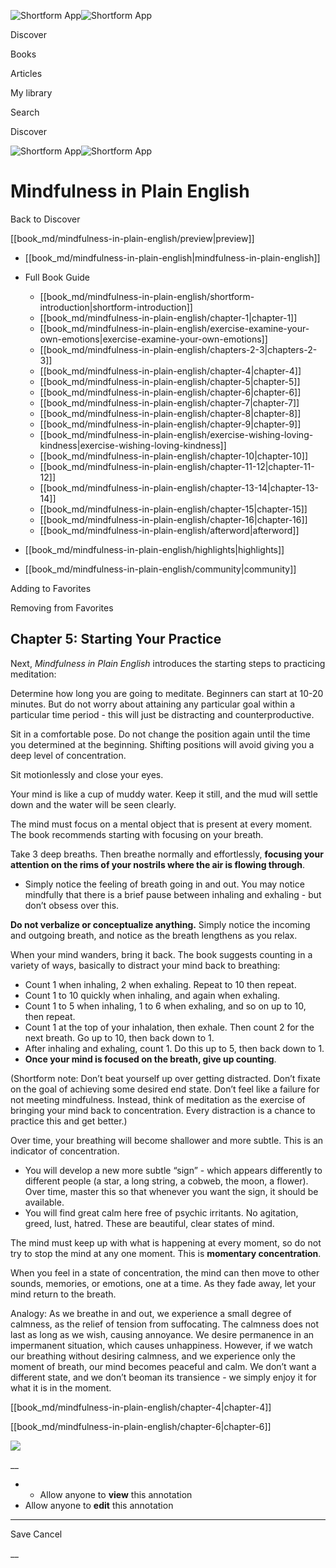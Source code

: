 ![Shortform App](/img/logo.36a2399e.svg)![Shortform App](/img/logo-dark.70c1b072.svg)

Discover

Books

Articles

My library

Search

Discover

![Shortform App](/img/logo.36a2399e.svg)![Shortform App](/img/logo-dark.70c1b072.svg)

# Mindfulness in Plain English

Back to Discover

[[book_md/mindfulness-in-plain-english/preview|preview]]

  * [[book_md/mindfulness-in-plain-english|mindfulness-in-plain-english]]
  * Full Book Guide

    * [[book_md/mindfulness-in-plain-english/shortform-introduction|shortform-introduction]]
    * [[book_md/mindfulness-in-plain-english/chapter-1|chapter-1]]
    * [[book_md/mindfulness-in-plain-english/exercise-examine-your-own-emotions|exercise-examine-your-own-emotions]]
    * [[book_md/mindfulness-in-plain-english/chapters-2-3|chapters-2-3]]
    * [[book_md/mindfulness-in-plain-english/chapter-4|chapter-4]]
    * [[book_md/mindfulness-in-plain-english/chapter-5|chapter-5]]
    * [[book_md/mindfulness-in-plain-english/chapter-6|chapter-6]]
    * [[book_md/mindfulness-in-plain-english/chapter-7|chapter-7]]
    * [[book_md/mindfulness-in-plain-english/chapter-8|chapter-8]]
    * [[book_md/mindfulness-in-plain-english/chapter-9|chapter-9]]
    * [[book_md/mindfulness-in-plain-english/exercise-wishing-loving-kindness|exercise-wishing-loving-kindness]]
    * [[book_md/mindfulness-in-plain-english/chapter-10|chapter-10]]
    * [[book_md/mindfulness-in-plain-english/chapter-11-12|chapter-11-12]]
    * [[book_md/mindfulness-in-plain-english/chapter-13-14|chapter-13-14]]
    * [[book_md/mindfulness-in-plain-english/chapter-15|chapter-15]]
    * [[book_md/mindfulness-in-plain-english/chapter-16|chapter-16]]
    * [[book_md/mindfulness-in-plain-english/afterword|afterword]]
  * [[book_md/mindfulness-in-plain-english/highlights|highlights]]
  * [[book_md/mindfulness-in-plain-english/community|community]]



Adding to Favorites 

Removing from Favorites 

## Chapter 5: Starting Your Practice

Next, _Mindfulness in Plain English_ introduces the starting steps to practicing meditation:

Determine how long you are going to meditate. Beginners can start at 10-20 minutes. But do not worry about attaining any particular goal within a particular time period - this will just be distracting and counterproductive.

Sit in a comfortable pose. Do not change the position again until the time you determined at the beginning. Shifting positions will avoid giving you a deep level of concentration.

Sit motionlessly and close your eyes.

Your mind is like a cup of muddy water. Keep it still, and the mud will settle down and the water will be seen clearly.

The mind must focus on a mental object that is present at every moment. The book recommends starting with focusing on your breath.

Take 3 deep breaths. Then breathe normally and effortlessly, **focusing your attention on the rims of your nostrils where the air is flowing through**.

  * Simply notice the feeling of breath going in and out. You may notice mindfully that there is a brief pause between inhaling and exhaling - but don’t obsess over this.



**Do not verbalize or conceptualize anything.** Simply notice the incoming and outgoing breath, and notice as the breath lengthens as you relax.

When your mind wanders, bring it back. The book suggests counting in a variety of ways, basically to distract your mind back to breathing:

  * Count 1 when inhaling, 2 when exhaling. Repeat to 10 then repeat.
  * Count 1 to 10 quickly when inhaling, and again when exhaling.
  * Count 1 to 5 when inhaling, 1 to 6 when exhaling, and so on up to 10, then repeat.
  * Count 1 at the top of your inhalation, then exhale. Then count 2 for the next breath. Go up to 10, then back down to 1.
  * After inhaling and exhaling, count 1. Do this up to 5, then back down to 1.
  * **Once your mind is focused on the breath, give up counting**.



(Shortform note: Don’t beat yourself up over getting distracted. Don’t fixate on the goal of achieving some desired end state. Don’t feel like a failure for not meeting mindfulness. Instead, think of meditation as the exercise of bringing your mind back to concentration. Every distraction is a chance to practice this and get better.)

Over time, your breathing will become shallower and more subtle. This is an indicator of concentration.

  * You will develop a new more subtle “sign” - which appears differently to different people (a star, a long string, a cobweb, the moon, a flower). Over time, master this so that whenever you want the sign, it should be available.
  * You will find great calm here free of psychic irritants. No agitation, greed, lust, hatred. These are beautiful, clear states of mind.



The mind must keep up with what is happening at every moment, so do not try to stop the mind at any one moment. This is **momentary concentration**.

When you feel in a state of concentration, the mind can then move to other sounds, memories, or emotions, one at a time. As they fade away, let your mind return to the breath.

Analogy: As we breathe in and out, we experience a small degree of calmness, as the relief of tension from suffocating. The calmness does not last as long as we wish, causing annoyance. We desire permanence in an impermanent situation, which causes unhappiness. However, if we watch our breathing without desiring calmness, and we experience only the moment of breath, our mind becomes peaceful and calm. We don’t want a different state, and we don’t beoman its transience - we simply enjoy it for what it is in the moment.

[[book_md/mindfulness-in-plain-english/chapter-4|chapter-4]]

[[book_md/mindfulness-in-plain-english/chapter-6|chapter-6]]

![](https://bat.bing.com/action/0?ti=56018282&Ver=2&mid=8be3792f-7822-4248-a7a2-d470a843a874&sid=f30c5e70639211ee87d33f0876d93783&vid=f30c9700639211eeb3a75d830392c94f&vids=0&msclkid=N&pi=0&lg=en-US&sw=800&sh=600&sc=24&nwd=1&tl=Shortform%20%7C%20Book&p=https%3A%2F%2Fwww.shortform.com%2Fapp%2Fbook%2Fmindfulness-in-plain-english%2Fchapter-5&r=&lt=698&evt=pageLoad&sv=1&rn=610612)

__

  *   * Allow anyone to **view** this annotation
  * Allow anyone to **edit** this annotation



* * *

Save Cancel

__



